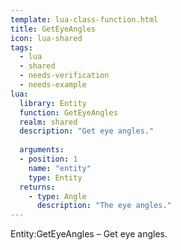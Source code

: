 ```yaml
---
template: lua-class-function.html
title: GetEyeAngles
icon: lua-shared
tags:
  - lua
  - shared
  - needs-verification
  - needs-example
lua:
  library: Entity
  function: GetEyeAngles
  realm: shared
  description: "Get eye angles."
  
  arguments:
  - position: 1
    name: "entity"
    type: Entity
  returns:
    - type: Angle
      description: "The eye angles."
---
```


<div class="lua__search__keywords">
Entity:GetEyeAngles &#x2013; Get eye angles.
</div>

